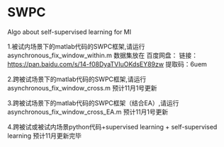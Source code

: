 # SWPC
Algo about self-supervised learning for MI

1.被试内场景下的matlab代码的SWPC框架,请运行 asynchronous_fix_window_within.m  数据集放在 百度网盘： 链接：https://pan.baidu.com/s/14-f08DyaTVIuOKdsEY89zw 提取码：6uem

2.跨被试场景下的matlab代码的SWPC框架,请运行 asynchronous_fix_window_cross.m 预计11月1号更新

3.跨被试场景下的matlab代码的SWPC框架（结合EA）,请运行 asynchronous_fix_window_cross_EA.m 预计11月1号更新

4.跨被试或被试内场景python代码+supervised learning + self-supervised learning 预计11月更新完毕
